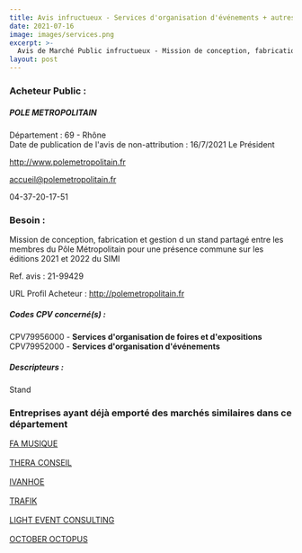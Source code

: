 ```yaml
---
title: Avis infructueux - Services d'organisation d'événements + autres services
date: 2021-07-16
image: images/services.png
excerpt: >-
  Avis de Marché Public infructueux - Mission de conception, fabrication et gestion d un stand partagé entre les membres du Pôle Métropolitain pour une présence commune sur les éditions 2021 et 2022 du SIMI
layout: post
---
```


### Acheteur Public :
##### POLE METROPOLITAIN
Département : 69 - Rhône<br/>
Date de publication de l'avis de non-attribution : 16/7/2021
Le Président

http://www.polemetropolitain.fr

accueil@polemetropolitain.fr

04-37-20-17-51
### Besoin :

Mission de conception, fabrication et gestion d un stand partagé entre les membres du Pôle Métropolitain pour une présence commune sur les éditions 2021 et 2022 du SIMI

Ref. avis : 21-99429

URL Profil Acheteur : http://polemetropolitain.fr

##### Codes CPV concerné(s) :
CPV79956000 - **Services d'organisation de foires et d'expositions** <br/>
CPV79952000 - **Services d'organisation d'événements** <br/>

##### Descripteurs :
Stand <br/>

### Entreprises ayant déjà emporté des marchés similaires dans ce département
<a href="/entreprise-551/siren-377535315">FA MUSIQUE</a><br/><br/>
<a href="/entreprise-554/siren-398160242">THERA CONSEIL</a><br/><br/>
<a href="/entreprise-558/siren-420587404">IVANHOE</a><br/><br/>
<a href="/entreprise-566/siren-494066004">TRAFIK</a><br/><br/>
<a href="/entreprise-572/siren-539544171">LIGHT EVENT CONSULTING</a><br/><br/>
<a href="/entreprise-580/siren-831789417">OCTOBER OCTOPUS</a><br/><br/>
